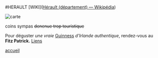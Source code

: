 #HERAULT 
[WIKI]([Hérault (département) — Wikipédia](https://fr.wikipedia.org/wiki/H%C3%A9rault_(d%C3%A9partement)))

![carte](https://th.bing.com/th/id/OIP.RG6WsIsLgP7KKqT1TmmEdQHaEo?rs=1&pid=ImgDetMain)

coins sympas
~~denenue trop touristique~~

Pour déguster _une vraie_ [Guinness](https://www.guinness.com/en)
*d'Irlande authentique*, rendez-vous au **Fitz Patrick.** [Liens](https://www.fitzpatricks.fr/)

[accueil](index.md)